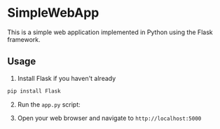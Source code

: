 # SimpleWebApp

This is a simple web application implemented in Python using the Flask framework.

## Usage

1. Install Flask if you haven't already

```bash
pip install Flask
```
2. Run the `app.py` script:

3. Open your web browser and navigate to `http://localhost:5000`
